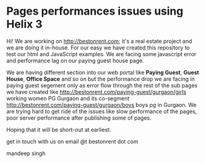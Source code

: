# Pages performances issues using Helix 3
Hi! We are working on <a href="http://bestonrent.com/" target="blank">http://bestonrent.com</a>; it's a real estate project and we are doing it in-house. For our easy we have created this repository to test our html and JavaScript examples.
We are facing some javascript error and performance lag on our paying guest house page.

We are having different section into our web portal like <b>Paying Guest</b>, <b>Guest House</b>, <b>Office Space</b> and so on but the performance drop we are facing in paying guest segement only as error flow through the rest of the sub pages we have created like <a href="http://bestonrent.com/paying-guest/gurgaon/girls" target="blank">http://bestonrent.com/paying-guest/gurgaon/girls</a> working women PG Gurgaon and its co-segment <a href="http://bestonrent.com/paying-guest/gurgaon/boys" target="blank">http://bestonrent.com/paying-guest/gurgaon/boys</a> boys pg in Gurgaon. We are trying hard to get ride of the issues like slow performance of the pages, poor server performance after publishing some of pages.

Hoping that it will be short-out at earliest.

get in touch with us on email @t bestonrent dot com

mandeep singh

